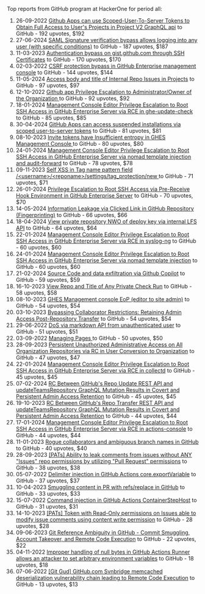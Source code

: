 Top reports from GitHub program at HackerOne for period all:

1. 26-09-2022 [Github Apps can use Scoped-User-To-Server Tokens to Obtain Full Access to User's Projects in Project V2 GraphQL api](https://hackerone.com/reports/1711938) to GitHub - 192 upvotes, $192
2. 27-06-2024 [SAML Signature verification bypass allows logging into any user (with specific conditions)](https://hackerone.com/reports/2579939) to GitHub - 187 upvotes, $187
3. 11-03-2023 [Authentication bypass on gist.github.com through SSH Certificates](https://hackerone.com/reports/1901040) to GitHub - 170 upvotes, $170
4. 02-03-2022 [CSRF protection bypass in GitHub Enterprise management console](https://hackerone.com/reports/1497169) to GitHub - 144 upvotes, $144
5. 11-05-2024 [Access body and title of Internal Repo Issues in Projects](https://hackerone.com/reports/2501036) to GitHub - 97 upvotes, $97
6. 12-10-2022 [Github app Privilege Escalation to Administrator/Owner of the Organization ](https://hackerone.com/reports/1732595) to GitHub - 92 upvotes, $92
7. 18-01-2024 [Management Console Editor Privilege Escalation to Root SSH Access in GitHub Enterprise Server via RCE in ghe-update-check](https://hackerone.com/reports/2325023) to GitHub - 85 upvotes, $85
8. 30-04-2024 [GitHub Apps can access suspended installations via scoped user-to-server tokens](https://hackerone.com/reports/2484635) to GitHub - 81 upvotes, $81
9. 08-10-2023 [Invite tokens have Insufficient entropy in GHES Management Console ](https://hackerone.com/reports/2197801) to GitHub - 80 upvotes, $80
10. 24-01-2024 [Management Console Editor Privilege Escalation to Root SSH Access in GitHub Enterprise Server via nomad template injection and audit-forward](https://hackerone.com/reports/2332623) to GitHub - 78 upvotes, $78
11. 09-11-2023 [Self XSS in  Tag name pattern field /\<username\>/\<reponame\>/settings/tag_protection/new ](https://hackerone.com/reports/2246576) to GitHub - 71 upvotes, $71
12. 26-01-2024 [Privilege Escalation to Root SSH Access via Pre-Receive Hook Environment in GitHub Enterprise Server](https://hackerone.com/reports/2336236) to GitHub - 70 upvotes, $70
13. 14-05-2024 [Information Leakage via Clicked Link in GitHub Repository (Fingerprinting)](https://hackerone.com/reports/2505761) to GitHub - 66 upvotes, $66
14. 18-04-2024 [View private repository NWO of deploy key via internal LFS API](https://hackerone.com/reports/2469713) to GitHub - 64 upvotes, $64
15. 22-01-2024 [Management Console Editor Privilege Escalation to Root SSH Access in GitHub Enterprise Server via RCE in syslog-ng](https://hackerone.com/reports/2329466) to GitHub - 60 upvotes, $60
16. 24-01-2024 [Management Console Editor Privilege Escalation to Root SSH Access in GitHub Enterprise Server via nomad template injection](https://hackerone.com/reports/2332551) to GitHub - 60 upvotes, $60
17. 21-02-2024 [Source Code and data exfiltration via Github Copilot](https://hackerone.com/reports/2383092) to GitHub - 59 upvotes, $59
18. 16-10-2023 [View Repo and Title of Any Private Check Run](https://hackerone.com/reports/2210179) to GitHub - 58 upvotes, $58
19. 08-10-2023 [GHES Management console EoP (editor to site admin)](https://hackerone.com/reports/2197796) to GitHub - 54 upvotes, $54
20. 03-10-2023 [Bypassing Collaborator Restrictions: Retaining Admin Access Post-Repository Transfer](https://hackerone.com/reports/2190827) to GitHub - 54 upvotes, $54
21. 29-06-2022 [DoS via markdown API from unauthenticated user](https://hackerone.com/reports/1619604) to GitHub - 51 upvotes, $51
22. 03-09-2022 [Managing Pages ](https://hackerone.com/reports/1690427) to GitHub - 50 upvotes, $50
23. 28-09-2023 [Persistent Unauthorized Administrative Access on All Organization Repositories via RC in User Conversion to Organization](https://hackerone.com/reports/2185545) to GitHub - 47 upvotes, $47
24. 22-01-2024 [Management Console Editor Privilege Escalation to Root SSH Access in GitHub Enterprise Server via RCE in collectd](https://hackerone.com/reports/2329547) to GitHub - 45 upvotes, $45
25. 07-02-2024 [RC Between GitHub's Repo Update REST API and updateTeamsRepository GraphQL Mutation Results in Covert and Persistent Admin Access Retention](https://hackerone.com/reports/2357443) to GitHub - 45 upvotes, $45
26. 19-10-2023 [RC Between GitHub's Repo Transfer REST API and updateTeamsRepository GraphQL Mutation Results in Covert and Persistent Admin Access Retention](https://hackerone.com/reports/2216036) to GitHub - 44 upvotes, $44
27. 17-01-2024 [Management Console Editor Privilege Escalation to Root SSH Access in GitHub Enterprise Server via RCE in actions-console](https://hackerone.com/reports/2323292) to GitHub - 44 upvotes, $44
28. 11-01-2023 [Rogue collaborators and ambiguous branch names in GitHub](https://hackerone.com/reports/1831528) to GitHub - 40 upvotes, $40
29. 28-09-2023 [[PATs] Ability to leak comments from issues without ANY "Issues" repo permissions by utilizing "Pull Request" permissions](https://hackerone.com/reports/2184950) to GitHub - 38 upvotes, $38
30. 05-07-2022 [Delimiter injection in GitHub Actions core.exportVariable](https://hackerone.com/reports/1625652) to GitHub - 37 upvotes, $37
31. 10-04-2023 [Smuggling content in PR with refs/replace in GitHub](https://hackerone.com/reports/1938106) to GitHub - 33 upvotes, $33
32. 15-07-2022 [Command injection in GitHub Actions ContainerStepHost](https://hackerone.com/reports/1637621) to GitHub - 31 upvotes, $31
33. 14-10-2023 [[PATs] Token with Read-Only permissions on Issues able to modify issue comments using content write permission](https://hackerone.com/reports/2209433) to GitHub - 28 upvotes, $28
34. 09-06-2023 [Git Reference Ambiguity in GitHub - Commit Smuggling, Account Takeover, and Remote Code Execution](https://hackerone.com/reports/2017600) to GitHub - 22 upvotes, $22
35. 04-11-2022 [Improper handling of null bytes in GitHub Actions Runner allows an attacker to set arbitrary environment variables](https://hackerone.com/reports/1762025) to GitHub - 18 upvotes, $18
36. 07-06-2022 [[Git Gud] GitHub.com Svnbridge memcached deserialization vulnerability chain leading to Remote Code Execution](https://hackerone.com/reports/1593913) to GitHub - 13 upvotes, $13
